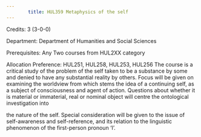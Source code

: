 ```yaml
---
        title: HUL359 Metaphysics of the self
---
```

Credits: 3 (3-0-0)

Department: Department of Humanities and Social Sciences

Prerequisites: Any Two courses from HUL2XX category 

Allocation Preference: HUL251, HUL258, HUL253, HUL256 The course is a critical study of the problem of the self taken to be a substance by some and denied to have any substantial reality by others. Focus will be given on examining the worldview from which stems the idea of a continuing self, as a subject of consciousness and agent of action. Questions about whether it is material or immaterial, real or nominal object will centre the ontological investigation into

the nature of the self. Special consideration will be given to the issue of self-awareness and self-reference, and its relation to the linguistic phenomenon of the first-person pronoun ‘I’.
